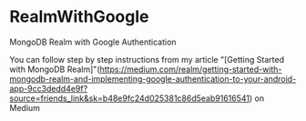 # RealmWithGoogle
MongoDB Realm with Google Authentication

You can follow step by step instructions from my article "[Getting Started with MongoDB Realm]"(https://medium.com/realm/getting-started-with-mongodb-realm-and-implementing-google-authentication-to-your-android-app-9cc3dedd4e9f?source=friends_link&sk=b48e9fc24d025381c86d5eab91616541) on Medium 

